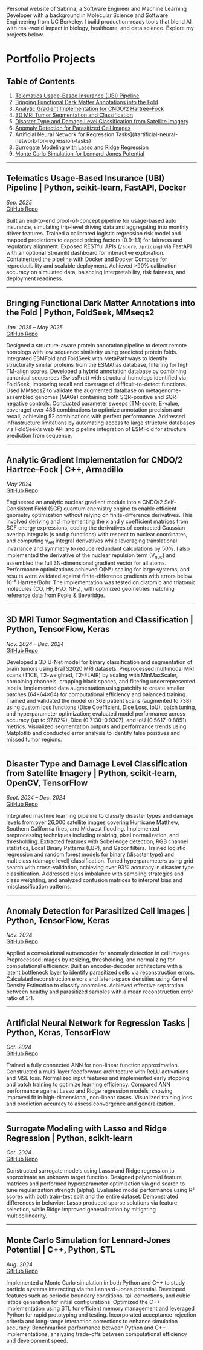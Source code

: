 Personal website of Sabrina, a Software Engineer and Machine Learning Developer with a background in Molecular Science and Software Engineering from UC Berkeley. I build production-ready tools that blend AI with real-world impact in biology, healthcare, and data science. Explore my projects below.

# Portfolio Projects

## Table of Contents
1. [Telematics Usage-Based Insurance (UBI) Pipeline](#telematics-usage-based-insurance-ubi-pipeline)
2. [Bringing Functional Dark Matter Annotations into the Fold](#bringing-functional-dark-matter-annotations-into-the-fold)
3. [Analytic Gradient Implementation for CNDO/2 Hartree–Fock](#analytic-gradient-implementation-for-cndo2-hartree–fock)
4. [3D MRI Tumor Segmentation and Classification](#3d-mri-tumor-segmentation-and-classification)
5. [Disaster Type and Damage Level Classification from Satellite Imagery](#disaster-type-and-damage-level-classification-from-satellite-imagery)
6. [Anomaly Detection for Parasitized Cell Images](#anomaly-detection-for-parasitized-cell-images)
7. Artificial Neural Network for Regression Tasks](#artificial-neural-network-for-regression-tasks)
8. [Surrogate Modeling with Lasso and Ridge Regression](#surrogate-modeling-with-lasso-and-ridge-regression)
9. [Monte Carlo Simulation for Lennard-Jones Potential](#monte-carlo-simulation-for-lennard-jones-potential)

---

## Telematics Usage-Based Insurance (UBI) Pipeline | Python, scikit-learn, FastAPI, Docker  
*Sep. 2025*  
[GitHub Repo](https://github.com/stemesghen/telematics-integration-auto-insurance-project.git)

Built an end-to-end proof-of-concept pipeline for usage-based auto insurance, simulating trip-level driving data and aggregating into monthly driver features. Trained a calibrated logistic regression risk model and mapped predictions to capped pricing factors (0.9–1.1) for fairness and regulatory alignment. Exposed RESTful APIs (`/score`, `/pricing`) via FastAPI with an optional Streamlit dashboard for interactive exploration. Containerized the pipeline with Docker and Docker Compose for reproducibility and scalable deployment. Achieved >90% calibration accuracy on simulated data, balancing interpretability, risk fairness, and deployment readiness.

---

## Bringing Functional Dark Matter Annotations into the Fold | Python, FoldSeek, MMseqs2  
*Jan. 2025 – May 2025*  
[GitHub Repo](https://github.com/JXDolan/bring_dark_matter_into_fold)

Designed a structure-aware protein annotation pipeline to detect remote homologs with low sequence similarity using predicted protein folds. Integrated ESMFold and FoldSeek with MetaPathways to identify structurally similar proteins from the ESMAtlas database, filtering for high TM-align scores. Developed a hybrid annotation database by combining canonical sequences (SwissProt) with structural homologs identified via FoldSeek, improving recall and coverage of difficult-to-detect functions. Used MMseqs2 to validate the augmented database on metagenome-assembled genomes (MAGs) containing both SQR-positive and SQR-negative controls. Conducted parameter sweeps (TM-score, E-value, coverage) over 486 combinations to optimize annotation precision and recall, achieving 52 combinations with perfect performance. Addressed infrastructure limitations by automating access to large structure databases via FoldSeek’s web API and pipeline integration of ESMFold for structure prediction from sequence.

---

## Analytic Gradient Implementation for CNDO/2 Hartree–Fock | C++, Armadillo  
*May 2024*  
[GitHub Repo](https://github.com/stemesghen/Numerical-Algorithms-Applied-to-Computational-Quantum-Chemistry/tree/main)

Engineered an analytic nuclear gradient module into a CNDO/2 Self-Consistent Field (SCF) quantum chemistry engine to enable efficient geometry optimization without relying on finite-difference derivatives. This involved deriving and implementing the x and y coefficient matrices from SCF energy expressions, coding the derivatives of contracted Gaussian overlap integrals (s and p functions) with respect to nuclear coordinates, and computing γ<sub>AB</sub> integral derivatives while leveraging translational invariance and symmetry to reduce redundant calculations by 50%. I also implemented the derivative of the nuclear repulsion term (V<sub>nuc</sub>) and assembled the full 3N-dimensional gradient vector for all atoms. Performance optimizations achieved O(N²) scaling for large systems, and results were validated against finite-difference gradients with errors below 10⁻⁶ Hartree/Bohr. The implementation was tested on diatomic and triatomic molecules (CO, HF, H₂O, NH₃), with optimized geometries matching reference data from Pople & Beveridge.

---

## 3D MRI Tumor Segmentation and Classification | Python, TensorFlow, Keras  
*Nov. 2024 – Dec. 2024*  
[GitHub Repo](https://github.com/stemesghen/3D-MRI-Tumor-Segmentation-and-Classification-3D-Unet-Model-.git)

Developed a 3D U-Net model for binary classification and segmentation of brain tumors using BraTS2020 MRI datasets. Preprocessed multimodal MRI scans (T1CE, T2-weighted, T2-FLAIR) by scaling with MinMaxScaler, combining channels, cropping black spaces, and filtering underrepresented labels. Implemented data augmentation using patchify to create smaller patches (64×64×64) for computational efficiency and balanced training. Trained and validated the model on 369 patient scans (augmented to 738) using custom loss functions (Dice Coefficient, Dice Loss, IoU), batch tuning, and hyperparameter optimization; evaluated model performance across accuracy (up to 97.82%), Dice (0.7130–0.9307), and IoU (0.5617–0.8851) metrics. Visualized segmentation outputs and performance trends using Matplotlib and conducted error analysis to identify false positives and missed tumor regions.

---

## Disaster Type and Damage Level Classification from Satellite Imagery | Python, scikit-learn, OpenCV, TensorFlow  
*Sept. 2024 – Dec. 2024*  
[GitHub Repo](https://github.com/stemesghen/Natural-Disaster-Detection---Computer-Vision.git)

Integrated machine learning pipeline to classify disaster types and damage levels from over 26,000 satellite images covering Hurricane Matthew, Southern California fires, and Midwest flooding. Implemented preprocessing techniques including resizing, pixel normalization, and thresholding. Extracted features with Sobel edge detection, RGB channel statistics, Local Binary Patterns (LBP), and Gabor filters. Trained logistic regression and random forest models for binary (disaster type) and multiclass (damage level) classification. Tuned hyperparameters using grid search with cross-validation, achieving over 93% accuracy in disaster type classification. Addressed class imbalance with sampling strategies and class weighting, and analyzed confusion matrices to interpret bias and misclassification patterns.

---

## Anomaly Detection for Parasitized Cell Images | Python, TensorFlow, Keras  
*Nov. 2024*  
[GitHub Repo](https://github.com/stemesghen/Anomaly-Detection-for-Parasitized-Cell-Images-.git)

Applied a convolutional autoencoder for anomaly detection in cell images. Preprocessed images by resizing, thresholding, and normalizing for computational efficiency. Built an encoder-decoder architecture with a latent bottleneck layer to identify parasitized cells via reconstruction errors. Calculated reconstruction errors and latent-space densities using Kernel Density Estimation to classify anomalies. Achieved effective separation between healthy and parasitized samples with a mean reconstruction error ratio of 3:1.

---

## Artificial Neural Network for Regression Tasks | Python, Keras, TensorFlow  
*Oct. 2024*  
[GitHub Repo](https://github.com/stemesghen/Artificial_Neural_Network_model.git)

Trained a fully connected ANN for non-linear function approximation. Constructed a multi-layer feedforward architecture with ReLU activations and MSE loss. Normalized input features and implemented early stopping and batch training to optimize learning efficiency. Compared ANN performance against Lasso and Ridge regression models, showing improved fit in high-dimensional, non-linear cases. Visualized training loss and prediction accuracy to assess convergence and generalization.

---

## Surrogate Modeling with Lasso and Ridge Regression | Python, scikit-learn  
*Oct. 2024*  
[GitHub Repo](https://github.com/stemesghen/Lasso_and_Ridge_Regression_Model.git)

Constructed surrogate models using Lasso and Ridge regression to approximate an unknown target function. Designed polynomial feature matrices and performed hyperparameter optimization via grid search to tune regularization strength (alpha). Evaluated model performance using R² scores with both train-test split and the entire dataset. Demonstrated differences in behavior: Lasso produced sparse solutions via feature selection, while Ridge improved generalization by mitigating multicollinearity.

---

## Monte Carlo Simulation for Lennard-Jones Potential | C++, Python, STL  
*Aug. 2024*  
[GitHub Repo](https://github.com/stemesghen/Monte-Carlo-Simulation.git)

Implemented a Monte Carlo simulation in both Python and C++ to study particle systems interacting via the Lennard-Jones potential. Developed features such as periodic boundary conditions, tail corrections, and cubic lattice generation for initial configurations. Optimized the C++ implementation using STL for efficient memory management and leveraged Python for rapid prototyping and testing. Incorporated acceptance-rejection criteria and long-range interaction corrections to enhance simulation accuracy. Benchmarked performance between Python and C++ implementations, analyzing trade-offs between computational efficiency and development speed.
